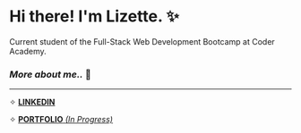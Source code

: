 # Hi there! I'm Lizette. ✨

Current student of the Full-Stack Web Development Bootcamp at Coder Academy.


### _**More about me..**_ 💭

---

✧ [**LINKEDIN**](https://www.linkedin.com/in/lizettedimalanta/)

✧ [**PORTFOLIO** _(In Progress)_](https://630f5c86dd884a0e2997fad9--lizettedimalanta.netlify.app/index.html)

<!--
**Lizette-Dimalanta/Lizette-Dimalanta** is a ✨ _special_ ✨ repository because its `README.md` (this file) appears on your GitHub profile.

Here are some ideas to get you started:

- 🔭 I’m currently working on ...
- 🌱 I’m currently learning ...
- 👯 I’m looking to collaborate on ...
- 🤔 I’m looking for help with ...
- 💬 Ask me about ...
- 📫 How to reach me: ...
- 😄 Pronouns: ...
- ⚡ Fun fact: ...
-->

